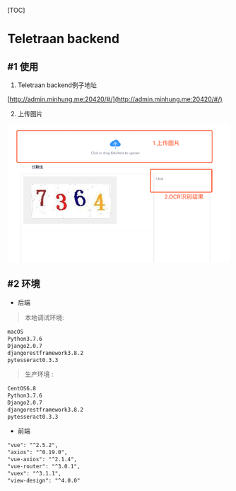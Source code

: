 [TOC]

# Teletraan backend

## #1 使用

1. Teletraan backend例子地址

[http://admin.minhung.me:20420/#/](http://admin.minhung.me:20420/#/)

2. 上传图片

![](https://raw.githubusercontent.com/Coxhuang/yosoro/master/20200402092234.png)


## #2 环境

- 后端 

> 本地调试环境:

```
macOS
Python3.7.6
Django2.0.7
djangorestframework3.8.2
pytesseract0.3.3
```

> 生产环境 : 

```
CentOS6.8
Python3.7.6
Django2.0.7
djangorestframework3.8.2
pytesseract0.3.3
```

- 前端

```
"vue": "^2.5.2",
"axios": "^0.19.0",
"vue-axios": "^2.1.4",
"vue-router": "^3.0.1",
"vuex": "^3.1.1",
"view-design": "^4.0.0"
```










